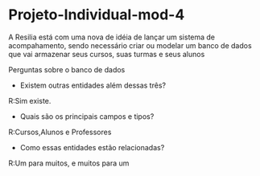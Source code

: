 # Projeto-Individual-mod-4
A Resilia está com uma nova de idéia de lançar um sistema de acompahamento, sendo necessário criar ou modelar um banco de dados que vai armazenar seus cursos, suas turmas e seus alunos

Perguntas sobre o banco de dados

- Existem outras entidades além dessas três?

R:Sim existe.
- Quais são os principais campos e tipos?

R:Cursos,Alunos e Professores

- Como essas entidades estão relacionadas?

R:Um para muitos, e muitos para um

